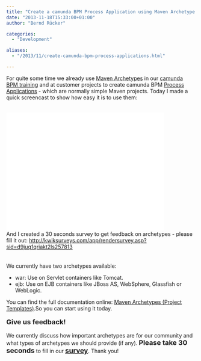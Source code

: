 ```yaml
---
title: "Create a camunda BPM Process Application using Maven Archetype in 1 minute"
date: "2013-11-18T15:33:00+01:00"
author: "Bernd Rücker"

categories:
  - "Development"

aliases:
  - "/2013/11/create-camunda-bpm-process-applications.html"

---
```


For quite some time we already use <a href="http://maven.apache.org/guides/introduction/introduction-to-archetypes.html" target="_blank">Maven Archetypes</a>&nbsp;in our <a href="http://www.camunda.com/fox/training/camunda-bpm-basics/" target="_blank">camunda BPM&nbsp;training</a>&nbsp;and at customer projects to create camunda BPM&nbsp;<a href="http://docs.camunda.org/latest/guides/user-guide/#process-applications" target="_blank">Process Applications</a> - which are normally simple Maven projects. Today I made a quick screencast to show how easy it is to use them:<br />
<br />
<iframe allowfullscreen="" frameborder="0" height="315" src="//www.youtube.com/embed/u7864slrC1c" width="420"></iframe>

<br />
And I created a 30 seconds survey to get feedback on archetypes - please fill it out:&nbsp;<a href="http://kwiksurveys.com/app/rendersurvey.asp?sid=d9juq1qriakt2ls257813">http://kwiksurveys.com/app/rendersurvey.asp?sid=d9juq1qriakt2ls257813</a><br />
<br />
<a name='more'></a><br />
We currently have two archetypes available:<br />
<ul>
<li>war: Use on Servlet containers like Tomcat.</li>
<li>ejb: Use on EJB containers like JBoss AS, WebSphere, Glassfish or WebLogic.</li>
</ul>
You can find the full documentation online:&nbsp;<a href="http://docs.camunda.org/latest/guides/user-guide/#process-applications-maven-project-templates-archetypes" target="_blank">Maven Archetypes (Project Templates)</a>.So you can start using it today.<br />
<br />
<b><span style="font-size: large;">Give us feedback!</span></b><br />
<br />
We currently discuss how important archetypes are for our community and what types of archetypes we should provide (if any). <b><span style="font-size: large;">Please take 30 seconds</span></b> to fill in our <span style="font-size: large;"><b><a href="http://kwiksurveys.com/app/rendersurvey.asp?sid=d9juq1qriakt2ls257813" target="_blank">survey</a></b></span>. Thank you!